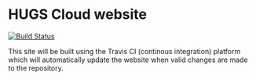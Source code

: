 # HUGS Cloud website

[![Build Status](https://travis-ci.org/hugs-cloud/hugs-cloud-web.svg?branch=master)](https://travis-ci.org/hugs-cloud/hugs-cloud-web)

This site will be built using the Travis CI (continous integration) platform which will automatically
update the website when valid changes are made to the repository.